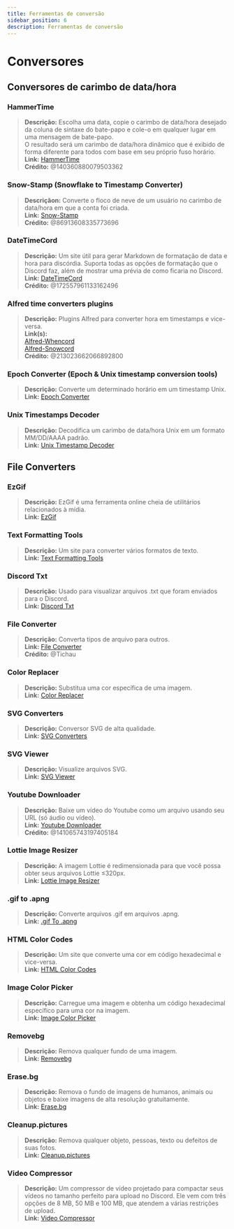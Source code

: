 ```yaml
---
title: Ferramentas de conversão
sidebar_position: 6
description: Ferramentas de conversão
---
```


# Conversores
## Conversores de carimbo de data/hora
### **HammerTime**
> __Descrição:__ Escolha uma data, copie o carimbo de data/hora desejado da coluna de sintaxe do bate-papo e cole-o em qualquer lugar em uma mensagem de bate-papo.   <br/>
O resultado será um carimbo de data/hora dinâmico que é exibido de forma diferente para todos com base em seu próprio fuso horário.   <br/>
__Link:__ [HammerTime](https://hammertime.djdavid98.art/)   <br/>
__Crédito:__ @140360880079503362

### **Snow-Stamp (Snowflake to Timestamp Converter)** 
> __Descriçãon:__ Converte o floco de neve de um usuário no carimbo de data/hora em que a conta foi criada.   <br/>
__Link:__ [Snow-Stamp](https://snowsta.mp/)   <br/>
__Crédito:__ @86913608335773696

### **DateTimeCord** 
> __Descrição:__ Um site útil para gerar Markdown de formatação de data e hora para discórdia. Suporta todas as opções de formatação que o Discord faz, além de mostrar uma prévia de como ficaria no Discord.   <br/>
__Link:__ [DateTimeCord](https://datetimecord.rauf.wtf/)  <br/>
__Crédito:__ @172557961133162496

### **Alfred time converters plugins**
> __Descrição:__ Plugins Alfred para converter hora em timestamps e vice-versa.   <br/>
__Link(s):__   <br/>
[Alfred-Whencord](https://github.com/HilbertGilbertson/alfred-whencord)   <br/>
[Alfred-Snowcord](https://github.com/HilbertGilbertson/alfred-snowcord)   <br/>
__Crédito:__ @213023662066892800

### **Epoch Converter (Epoch & Unix timestamp conversion tools)**
> __Descrição:__ Converte um determinado horário em um timestamp Unix.  <br/>
__Link:__ [Epoch Converter](https://www.epochconverter.com/) 

### **Unix Timestamps Decoder**
> __Descrição:__ Decodifica um carimbo de data/hora Unix em um formato MM/DD/AAAA padrão.   <br/>
__Link:__ [Unix Timestamp Decoder](https://www.unixtimestamp.com/)

## File Converters 

### **EzGif**
> __Descrição:__ EzGif é uma ferramenta online cheia de utilitários relacionados à mídia.  <br/>
__Link:__ [EzGif](https://ezgif.com)

### **Text Formatting Tools**
> __Descrição:__ Um site para converter vários formatos de texto.   <br/>
__Link:__ [Text Formatting Tools](http://www.unit-conversion.info/texttools/)

### **Discord Txt**
> __Descrição:__ Usado para visualizar arquivos .txt que foram enviados para o Discord.   <br/>
__Link:__ [Discord Txt](https://txt.discord.website/)

### **File Converter**
> __Descrição:__ Converta tipos de arquivo para outros.   <br/>
__Link:__ [File Converter](https://github.com/Tichau/FileConverter)   <br/>
__Crédito:__ @Tichau

### **Color Replacer**
> __Descrição:__ Substitua uma cor específica de uma imagem.  <br/>
__Link:__ [Color Replacer](https://www2.lunapic.com/editor/?action=replace-color)

### **SVG Converters**
> __Descrição:__ Conversor SVG de alta qualidade.  <br/>
__Link:__ [SVG Converters](https://picsvg.com/)

### **SVG Viewer**
> __Descrição:__ Visualize arquivos SVG.   <br/>
__Link:__ [SVG Viewer](https://www.svgviewer.dev/)

### **Youtube Downloader**
> __Descrição:__ Baixe um vídeo do Youtube como um arquivo usando seu URL (só áudio ou vídeo). <br/>
__Link:__ [Youtube Downloader](http://youtube.tpcstld.me/) <br/>
__Crédito:__ @141065743197405184

### **Lottie Image Resizer**
> __Descrição:__ A imagem Lottie é redimensionada para que você possa obter seus arquivos Lottie ≤320px.   <br/>
__Link:__ [Lottie Image Resizer](https://lottieresizer.tech/)

### **.gif to .apng**
> __Descrição:__ Converte arquivos .gif em arquivos .apng.   <br/>
__Link:__ [.gif To .apng](https://www.freeconvert.com/convert/gif-to-apng)

### **HTML Color Codes**
> __Descrição:__ Um site que converte uma cor em código hexadecimal e vice-versa.   <br/>
__Link:__ [HTML Color Codes](https://htmlcolorcodes.com/)

### **Image Color Picker**
> __Descrição:__ Carregue uma imagem e obtenha um código hexadecimal específico para uma cor na imagem.   <br/>
__Link:__ [Image Color Picker](https://imagecolorpicker.com/)

### **Removebg**
 > __Descrição:__ Remova qualquer fundo de uma imagem.   <br/>
 __Link:__ [Removebg](https://www.remove.bg/upload)

### **Erase.bg**
> __Descrição:__ Remova o fundo de imagens de humanos, animais ou objetos e baixe imagens de alta resolução gratuitamente.   <br/>
__Link:__ [Erase.bg](https://www.erase.bg/)

### **Cleanup.pictures**
> __Descrição:__ Remova qualquer objeto, pessoas, texto ou defeitos de suas fotos.   <br/>
__Link:__ [Cleanup.pictures](https://cleanup.pictures/)

### **Video Compressor**
> __Descrição:__ Um compressor de vídeo projetado para compactar seus vídeos no tamanho perfeito para upload no Discord. Ele vem com três opções de 8 MB, 50 MB e 100 MB, que atendem a várias restrições de upload.   <br/>
__Link:__ [Video Compressor](https://8mb.video/)

